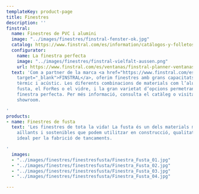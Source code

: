 ```yaml
---
templateKey: product-page
title: Finestres
description: ''
finstral:
  name: Finestres de PVC i alumini
  image: "../images/finestres/finstral-fenster-ok.jpg"
  catalog: https://www.finstral.com/es/information/catálogos-y-folletos/38-0.html
  configurator:
    name: La finestra perfecta
    image: "../images/finestres/finstral-vielfalt-aussen.png"
    url: https://www.finstral.com/es/ventanas/finstral-planner-ventanas/finstral-planner-ventanas/110-0.html
  text: 'Com a partner de la marca <a href="https://www.finstral.com/es/ventanas/ventanas/14-0.html"
    target="_blank">FINSTRAL</a>, oferim finestres amb grans capacitats en aïllament
    tèrmic i acústic. Les diferents combinacions de materials com l’alumini, el PVC,  la
    fusta, el ForRes o el vidre, i la gran varietat d’opcions permetran obtenir la
    finestra perfecta. Per més informació, consulta el catàleg o visita el nostre
    showroom.

'
products:
- name: Finestres de fusta
  text: 'Les finestres de tota la vida! La fusta és un dels materials més càlids,
    aïllants i sostenibles que podem utilitzar en construcció, qualitats que la fan
    ideal per la fabrició de tancaments.

'
  images:
  - "../images/finestres/finestresfusta/Finestra_Fusta_01.jpg"
  - "../images/finestres/finestresfusta/Finestra_Fusta_02.jpg"
  - "../images/finestres/finestresfusta/Finestra_Fusta_03.jpg"
  - "../images/finestres/finestresfusta/Finestra_Fusta_04.jpg"

---
```

